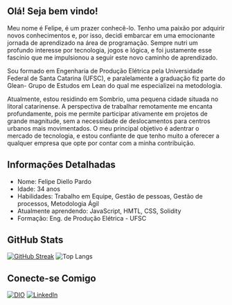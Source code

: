 ## Olá! Seja bem vindo!
Meu nome é Felipe, é um prazer conhecê-lo. Tenho uma paixão por adquirir novos conhecimentos e, por isso, decidi embarcar em uma emocionante jornada de aprendizado na área de programação. Sempre nutri um profundo interesse por tecnologia, jogos e lógica, e foi justamente esse fascínio que me impulsionou a seguir este novo caminho de aprendizado.

Sou formado em Engenharia de Produção Elétrica pela Universidade Federal de Santa Catarina (UFSC), e paralelamente a graduação fiz parte do Glean- Grupo de Estudos em Lean do qual me especializei na metodologia. 

Atualmente, estou residindo em Sombrio, uma pequena cidade situada no litoral catarinense. A perspectiva de trabalhar remotamente me encanta profundamente, pois me permite participar ativamente em projetos de grande magnitude, sem a necessidade de deslocamentos para centros urbanos mais movimentados. O meu principal objetivo é adentrar o mercado de tecnologia, e estou confiante de que tenho muito a oferecer a qualquer empresa que opte por contar com a minha contribuição.

## Informações Detalhadas

- Nome: Felipe Diello Pardo
- Idade: 34 anos
- Habilidades: Trabalho em Equipe, Gestão de pessoas, Gestão de processos, Metodologia Ágil
- Atualmente aprendendo: JavaScript, HMTL, CSS, Solidity
- Formação: Eng. de Produção Elétrica - UFSC


## GitHub Stats

[![GitHub Streak](https://streak-stats.demolab.com?user=fdiello&theme=nord&locale=pt_BR&date_format=j%20M%5B%20Y%5D)](https://git.io/streak-stats)
![Top Langs](https://github-readme-stats-git-masterrstaa-rickstaa.vercel.app/api/top-langs/?username=fdiello&layout=compact&bg_color=2E3440&border_color=E4E2E2&title_color=88C0D0&text_color=88C0D0)

## Conecte-se Comigo
[![DIO](https://img.shields.io/badge/DIO-000?style=for-the-badge&logo=DIO&logoColor=0E76A8)](https://www.dio.me/users/felipediello) 
[![LinkedIn](https://img.shields.io/badge/LinkedIn-000?style=for-the-badge&logo=linkedin&logoColor=0E76A8)](https://www.linkedin.com/in/felipe-diello-pardo-456845a2/)


